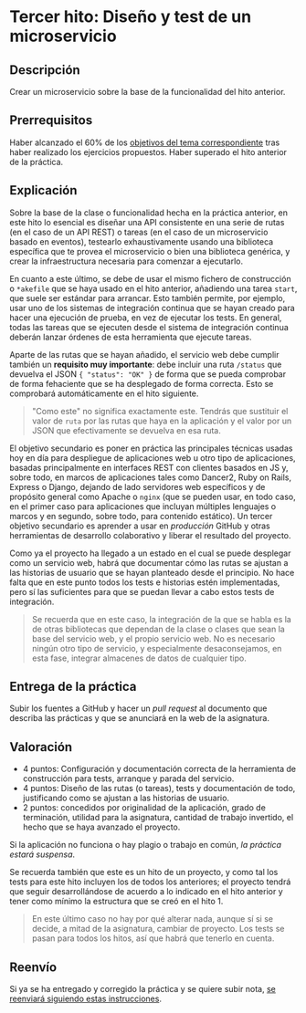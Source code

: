 # Tercer hito: Diseño y test de un microservicio

## Descripción

Crear un microservicio sobre la base de la funcionalidad del hito
anterior.

## Prerrequisitos

Haber alcanzado el 60% de los
[objetivos del tema correspondiente](../temas/Microservicios.md) tras haber
realizado los ejercicios propuestos. Haber superado el hito anterior de la
práctica.

## Explicación

Sobre la base de la clase o funcionalidad hecha en la práctica
anterior, en este hito lo esencial es diseñar una API consistente en
una serie de rutas (en el caso de un API REST) o tareas (en el caso de
un microservicio basado en eventos), testearlo exhaustivamente usando
una biblioteca específica que te provea el microservicio o bien una
biblioteca genérica, y crear la infraestructura necesaria para
comenzar a ejecutarlo.

En cuanto a este último, se debe de usar el mismo fichero de
construcción o `*akefile` que se haya usado en el hito anterior,
añadiendo una tarea `start`, que suele ser estándar para
arrancar. Esto también permite, por ejemplo, usar uno de los sistemas
de integración continua que se hayan creado para hacer una ejecución
de prueba, en vez de ejecutar los tests. En general, todas las tareas
que se ejecuten desde el sistema de integración continua deberán
lanzar órdenes de esta herramienta que ejecute tareas.

Aparte de las rutas que se hayan añadido, el servicio web debe cumplir también
un **requisito muy importante**: debe incluir una ruta `/status` que devuelva
el JSON `{ "status": "OK" }` de forma que se pueda comprobar de forma
fehaciente que se ha desplegado de forma correcta. Esto se comprobará
automáticamente en el hito siguiente.

> "Como este" no significa exactamente este. Tendrás que sustituir el
> valor de `ruta` por las rutas que haya en la aplicación y el valor
> por un JSON que efectivamente se devuelva en esa ruta.

El objetivo secundario es poner en práctica las principales
técnicas usadas hoy en día para despliegue de aplicaciones web u otro
tipo de aplicaciones,
basadas principalmente en interfaces REST con clientes basados en JS
y, sobre todo, en marcos de aplicaciones tales como Dancer2, Ruby
on Rails, Express o Django, dejando de lado servidores web específicos
y de propósito general como Apache o `nginx` (que se pueden usar, en
todo caso, en el primer caso para aplicaciones que incluyan múltiples
lenguajes o marcos y en segundo, sobre todo, para contenido estático).
Un tercer
objetivo secundario es aprender a usar en *producción* GitHub y otras
herramientas de desarrollo colaborativo y liberar el resultado del
proyecto.

Como ya el proyecto ha llegado a un estado en el cual se puede
desplegar como un servicio web, habrá que documentar cómo las rutas se
ajustan a las historias de usuario que se hayan planteado desde el
principio. No hace falta que en este punto todos los tests e historias
estén implementadas, pero sí las suficientes para que se puedan llevar
a cabo estos tests de integración.

> Se recuerda que en este caso, la integración de la que se habla es
> la de otras bibliotecas que dependan de la clase o clases que sean
> la base del servicio web, y el propio servicio web. No es necesario
> ningún otro tipo de servicio, y especialmente desaconsejamos, en
> esta fase, integrar almacenes de datos de cualquier tipo.

## Entrega de la práctica

Subir los fuentes a GitHub y hacer un *pull request* al documento que
describa las prácticas y que se anunciará en la web de la
asignatura.

<!-- Esto es del año pasado 

En el README.md se tendrá que incluir una línea que contenga
exclusivamente esto:

```plain
buildtool: <nombre del fichero usado para ejecutar tests y arrancar el servicio>
```

Por ejemplo

```plain
buildtool: Makefile
```

o

```plain
buildtool: package.json
```

Es imprescindible que esta línea no sea la última del fichero, o al
menos que haya un retorno de carro después del nombre del fichero.

Se recuerda que la documentación entregada no es "la del tercer hito",
sino la documentación del proyecto en este punto de su desarrollo.

-->

## Valoración

* 4 puntos: Configuración y documentación correcta de la herramienta
  de construcción para tests, arranque y parada del servicio.
* 4 puntos: Diseño de las rutas (o tareas), tests y documentación de
  todo, justificando como se ajustan a las historias de usuario.
* 2 puntos: concedidos por originalidad de la aplicación, grado de
  terminación, utilidad para la asignatura, cantidad de
  trabajo invertido, el hecho que se haya avanzado el proyecto.

 Si la aplicación no funciona o hay plagio o trabajo en común, *la
  práctica estará suspensa*.

Se recuerda también que este es un hito de un proyecto, y como tal los
tests para este hito incluyen los de todos los anteriores; el proyecto
tendrá que seguir desarrollándose de acuerdo a lo indicado en el hito
anterior y tener como mínimo la estructura que se creó en el
hito 1.

> En este último caso no hay por qué alterar nada, aunque sí si se
> decide, a mitad de la asignatura, cambiar de proyecto. Los tests se
> pasan para todos los hitos, así que habrá que tenerlo en cuenta.

## Reenvío

Si ya se ha entregado y corregido la práctica y se quiere subir nota,
[se reenviará siguiendo estas instrucciones](Reenvios.md).
